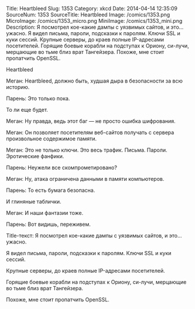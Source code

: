 Title: Heartbleed 
Slug: 1353 
Category: xkcd 
Date: 2014-04-14 12:35:09 
SourceNum: 1353 
SourceTitle: Heartbleed 
Image: /comics/1353.png 
MicroImage: /comics/1353_micro.png 
MiniImage: /comics/1353_mini.png 
Description: Я посмотрел кое-какие дампы с уязвимых сайтов, и это… ужасно. Я видел письма, пароли, подсказки к паролям. Ключи SSL и куки сессий. Крупные серверы, до краев полные IP-адресами посетителей. Горящие боевые корабли на подступах к Ориону, си-лучи, мерцающие во тьме близ врат Тангейзера. Похоже, мне стоит пропатчить OpenSSL. 

Heartbleed

Меган: Heartbleed, должно быть, худшая дыра в безопасности за всю историю.

Парень: Это только пока.

То ли еще будет.

Меган: Ну правда, ведь этот баг — не просто ошибка шифрования.

Меган: Он позволяет посетителям веб-сайтов получать с сервера произвольное содержимое памяти.

Меган: Это не только ключи. Это весь трафик. Письма. Пароли. Эротические фанфики.

Парень: Неужели все скомпрометировано?

Меган: Ну, атака ограничена данными в памяти компьютеров.

Парень: То есть бумага безопасна.

И глиняные таблички.

Меган: И наши фантазии тоже.

Парень: Вот видишь, переживем.

Title-текст: Я посмотрел кое-какие дампы с уязвимых сайтов, и это… ужасно.

Я видел письма, пароли, подсказки к паролям. Ключи SSL и куки сессий.

Крупные серверы, до краев полные IP-адресами посетителей.

Горящие боевые корабли на подступах к Ориону, си-лучи, мерцающие во тьме близ врат Тангейзера.

Похоже, мне стоит пропатчить OpenSSL.